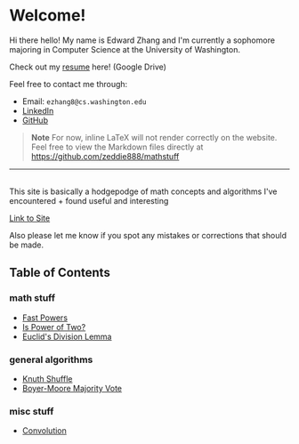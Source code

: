 # Welcome!

Hi there hello! My name is Edward Zhang and I'm currently a sophomore majoring in Computer Science at the University of Washington.

Check out my [resume](https://drive.google.com/file/d/1s7ylMV1ZvZC33Zgpn09OaC8vqltBljxz/view?usp=sharing) here! (Google Drive)

Feel free to contact me through:

- Email: `ezhang8@cs.washington.edu`
- [LinkedIn](https://www.linkedin.com/in/edward-zhang-0500741a6/)
- [GitHub](https://github.com/zeddie888)

> **Note**
> For now, inline LaTeX will not render correctly on the website. Feel free to view the Markdown files directly at https://github.com/zeddie888/mathstuff

---

<br>
This site is basically a hodgepodge of math concepts and algorithms I've encountered + found useful and interesting

[Link to Site](https://zeddie888.github.io/mathstuff/)

Also please let me know if you spot any mistakes or corrections that should be made.

## Table of Contents

### math stuff

- [Fast Powers](mathy/fast-pow.md)
- [Is Power of Two?](mathy/power-of-two.md)
- [Euclid's Division Lemma](mathy/euclid-division.md)

### general algorithms

- [Knuth Shuffle](algos/knuth-shuffle.md)
- [Boyer-Moore Majority Vote](algos/boyer-moore.md)

### misc stuff

- [Convolution](misc/convolution.md)
